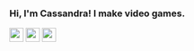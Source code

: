 <h3>Hi, I'm Cassandra! I make video games.</h3>

<!--<p align="center">I'm currently working with a small team to develop a first-person horror game for a month-long jam. My favourite games are Destiny 2, Stardew Valley and Chained Echoes.</p>-->

<a href="https://cassandracarlos.itch.io/"><img src="https://img.shields.io/badge/itch.io-%23E4405F.svg?&style=for-the-badge&logo=itch.io&logoColor=white" height=25 /></a> <a href="https://cassandracarlos.com/"><img src="https://img.shields.io/badge/portfolio-%231DA1F2.svg?&style=for-the-badge&logo=wordpress&logoColor=white" height=25 /></a> <a href="https://www.linkedin.com/in/cassandracarlos/"><img src="https://img.shields.io/badge/linkedin-%230077B5.svg?&style=for-the-badge&logo=linkedin&logoColor=white" height=25 /></a>

<!--
<p align="center">
    <img src="https://img.shields.io/badge/godot%20-%2300599C.svg?&style=for-the-badge&logo=godot-engine&logoColor=white" height=25 />
    <img src="https://img.shields.io/badge/javascript%20-%23323330.svg?&style=for-the-badge&logo=javascript&logoColor=%23F7DF1E"  height=25/>
    <img src="https://img.shields.io/badge/html5%20-%23E34F26.svg?&style=for-the-badge&logo=html5&logoColor=white" height=25/>
    <img src="https://img.shields.io/badge/css3%20-%231572B6.svg?&style=for-the-badge&logo=css3&logoColor=white" height=25/>
    <img src="https://img.shields.io/badge/wordpress%20-%2314354C.svg?&style=for-the-badge&logo=wordpress&logoColor=white" height=25/>
    <img src="https://img.shields.io/badge/git%20-%23F05033.svg?&style=for-the-badge&logo=git&logoColor=white" height=25/>
    <img src="https://img.shields.io/badge/github%20-%23121011.svg?&style=for-the-badge&logo=github&logoColor=white" height=25/>-->
</p>

<!--
![Figma](https://img.shields.io/badge/figma-%23F24E1E.svg?style=for-the-badge&logo=figma&logoColor=white)
![Aseprite](https://img.shields.io/badge/Aseprite-FFFFFF?style=for-the-badge&logo=Aseprite&logoColor=#7D929E)
![NodeJS](https://img.shields.io/badge/node.js-6DA55F?style=for-the-badge&logo=node.js&logoColor=white)
![React](https://img.shields.io/badge/react-%2320232a.svg?style=for-the-badge&logo=react&logoColor=%2361DAFB)
![Notion](https://img.shields.io/badge/Notion-%23000000.svg?style=for-the-badge&logo=notion&logoColor=white)
![WordPress](https://img.shields.io/badge/WordPress-%23117AC9.svg?style=for-the-badge&logo=WordPress&logoColor=white)
![Godot Engine](https://img.shields.io/badge/GODOT-%23FFFFFF.svg?style=for-the-badge&logo=godot-engine)
![Unreal Engine](https://img.shields.io/badge/unrealengine-%23313131.svg?style=for-the-badge&logo=unrealengine&logoColor=white)
-->